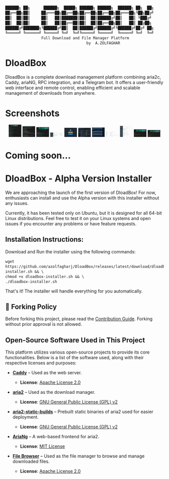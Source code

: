 ```
██████╗ ██╗      ██████╗  █████╗ ██████╗ ██████╗  ██████╗ ██╗  ██╗
██╔══██╗██║     ██╔═══██╗██╔══██╗██╔══██╗██╔══██╗██╔═══██╗╚██╗██╔╝
██║  ██║██║     ██║   ██║███████║██║  ██║██████╔╝██║   ██║ ╚███╔╝
██║  ██║██║     ██║   ██║██╔══██║██║  ██║██╔══██╗██║   ██║ ██╔██╗
██████╔╝███████╗╚██████╔╝██║  ██║██████╔╝██████╔╝╚██████╔╝██╔╝ ██╗
╚═════╝ ╚══════╝ ╚═════╝ ╚═╝  ╚═╝╚═════╝ ╚═════╝  ╚═════╝ ╚═╝  ╚═╝
                Full Download and File Manager Platform
                                    ‌by  A.ZOLFAGHAR

```
# DloadBox
DloadBox is a complete download management platform combining aria2c, Caddy, ariaNG, RPC integration, and a Telegram bot. It offers a user-friendly web interface and remote control, enabling efficient and scalable management of downloads from anywhere.

# Screenshots

<p align="center">
  <a href="images/1.JPG"><img src="images/1.JPG" width="8%"></a>
  <a href="images/2.JPG"><img src="images/2.JPG" width="8%"></a>
  <a href="images/3.JPG"><img src="images/3.JPG" width="8%"></a>
  <a href="images/4.JPG"><img src="images/4.JPG" width="8%"></a>
  <a href="images/5.JPG"><img src="images/5.JPG" width="8%"></a>
  <a href="images/6.JPG"><img src="images/6.JPG" width="8%"></a>
  <a href="images/7.JPG"><img src="images/7.JPG" width="8%"></a>
  <a href="images/8.JPG"><img src="images/8.JPG" width="8%"></a>
  <a href="images/9.JPG"><img src="images/9.JPG" width="8%"></a>
  <a href="images/10.JPG"><img src="images/10.JPG" width="8%"></a>
  <a href="images/11.JPG"><img src="images/11.JPG" width="8%"></a>
</p>

# Coming soon...
# DloadBox - Alpha Version Installer

We are approaching the launch of the first version of DloadBox! For now, enthusiasts can install and use the Alpha version with this installer without any issues.

Currently, it has been tested only on Ubuntu, but it is designed for all 64-bit Linux distributions. Feel free to test it on your Linux systems and open issues if you encounter any problems or have feature requests.



## Installation Instructions:

Download and Run the installer using the following commands:

```
wget https://github.com/azolfagharj/DloadBox/releases/latest/download/dloadbox-installer.sh && \
chmod +x dloadbox-installer.sh && \
./dloadbox-installer.sh

```
That's it! The installer will handle everything for you automatically.

## 🚫 Forking Policy

Before forking this project, please read the [Contribution Guide](./CONTRIBUTING.md).
Forking without prior approval is not allowed.


## Open-Source Software Used in This Project

This platform utilizes various open-source projects to provide its core functionalities. Below is a list of the software used, along with their respective licenses and purposes:

- **[Caddy](https://github.com/caddyserver/caddy)** – Used as the web server.
  - **License**: [Apache License 2.0](https://github.com/caddyserver/caddy/blob/master/LICENSE)

- **[aria2](https://github.com/aria2/aria2)** – Used as the download manager.
  - **License**: [GNU General Public License (GPL) v2](https://github.com/aria2/aria2/blob/master/COPYING)

- **[aria2-static-builds](https://git.q3aql.dev/q3aql/aria2-static-builds)** – Prebuilt static binaries of aria2 used for easier deployment.
  - **License**: [GNU General Public License (GPL) v2](https://github.com/aria2/aria2/blob/master/COPYING)

- **[AriaNg](https://github.com/mayswind/AriaNg)** – A web-based frontend for aria2.
  - **License**: [MIT License](https://github.com/mayswind/AriaNg/blob/master/LICENSE)

- **[File Browser](https://github.com/filebrowser/filebrowser)** – Used as the file manager to browse and manage downloaded files.
  - **License**: [Apache License 2.0](https://github.com/filebrowser/filebrowser/blob/main/LICENSE)